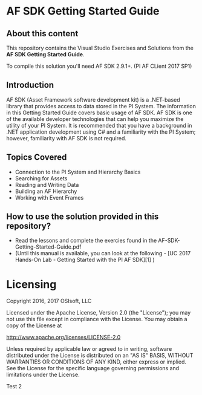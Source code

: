 # AF SDK Getting Started Guide

## About this content

This repository contains the Visual Studio Exercises and Solutions from the **AF SDK Getting Started Guide**.  

To compile this solution you'll need AF SDK 2.9.1+. (PI AF CLient 2017 SP1)  

## Introduction
AF SDK (Asset Framework software development kit) is a .NET-based library that provides access to data stored in the PI System. The information in this Getting Started Guide covers basic usage of AF SDK. AF SDK is one of the available developer technologies that can help you maximize the utility of your PI System. It is recommended that you have a background in .NET application development using C# and a familiarity with the PI System; however, familiarity with AF SDK is not required.


## Topics Covered
- Connection to the PI System and Hierarchy Basics
- Searching for Assets
- Reading and Writing Data
- Building an AF Hierarchy
- Working with Event Frames

## How to use the solution provided in this repository?
- Read the lessons and complete the exercies found in the AF-SDK-Getting-Started-Guide.pdf
- (Until this manual is available, you can look at the following - [UC 2017 Hands-On Lab - Getting Started with the PI AF SDK][1] )


# Licensing

Copyright 2016, 2017  OSIsoft, LLC

Licensed under the Apache License, Version 2.0 (the "License");
you may not use this file except in compliance with the License.
You may obtain a copy of the License at

http://www.apache.org/licenses/LICENSE-2.0

Unless required by applicable law or agreed to in writing, software
distributed under the License is distributed on an "AS IS" BASIS,
WITHOUT WARRANTIES OR CONDITIONS OF ANY KIND, either express or implied.
See the License for the specific language governing permissions and
limitations under the License.

Test 2